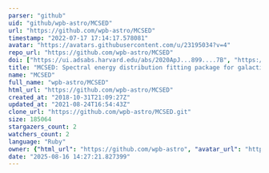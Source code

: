 ```yaml
---
parser: "github"
uid: "github/wpb-astro/MCSED"
url: "https://github.com/wpb-astro/MCSED"
timestamp: "2022-07-17 17:14:17.578081"
avatar: "https://avatars.githubusercontent.com/u/23195034?v=4"
repo_url: "https://github.com/wpb-astro/MCSED"
doi: ["https://ui.adsabs.harvard.edu/abs/2020ApJ...899....7B", "https://ui.adsabs.harvard.edu/abs/2020ascl.soft06022B/abstract"]
title: "MCSED: Spectral energy distribution fitting package for galactic systems"
name: "MCSED"
full_name: "wpb-astro/MCSED"
html_url: "https://github.com/wpb-astro/MCSED"
created_at: "2018-10-31T21:09:27Z"
updated_at: "2021-08-24T16:54:43Z"
clone_url: "https://github.com/wpb-astro/MCSED.git"
size: 185064
stargazers_count: 2
watchers_count: 2
language: "Ruby"
owner: {"html_url": "https://github.com/wpb-astro", "avatar_url": "https://avatars.githubusercontent.com/u/23195034?v=4", "login": "wpb-astro", "type": "User"}
date: "2025-08-16 14:27:21.827399"
---
```

